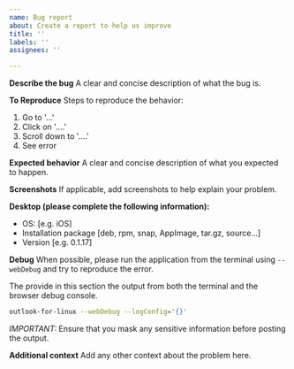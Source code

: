 ```yaml
---
name: Bug report
about: Create a report to help us improve
title: ''
labels: ''
assignees: ''

---
```


**Describe the bug**
A clear and concise description of what the bug is.

**To Reproduce**
Steps to reproduce the behavior:
1. Go to '...'
2. Click on '....'
3. Scroll down to '....'
4. See error

**Expected behavior**
A clear and concise description of what you expected to happen.

**Screenshots**
If applicable, add screenshots to help explain your problem.

**Desktop (please complete the following information):**
 - OS: [e.g. iOS]
 - Installation package [deb, rpm, snap, AppImage, tar.gz, source...]
 - Version [e.g. 0.1.17]

**Debug**
When possible, please run the application from the terminal using `--webDebug` and try to reproduce the error.

The provide in this section the output from both the terminal and the browser debug console.

```bash
outlook-for-linux --webDebug --logConfig='{}'
```

*IMPORTANT:* Ensure that you mask any sensitive information before posting the output.

**Additional context**
Add any other context about the problem here.
